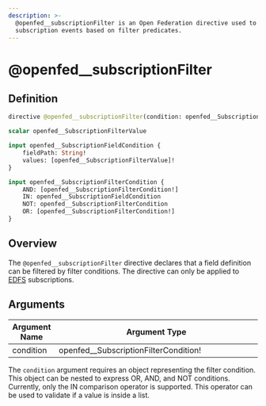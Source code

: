 ```yaml
---
description: >-
  @openfed__subscriptionFilter is an Open Federation directive used to filter
  subscription events based on filter predicates.
---
```


# @openfed\_\_subscriptionFilter

## Definition

```graphql
directive @openfed__subscriptionFilter(condition: openfed__SubscriptionFilterCondition!) on FIELD_DEFINITION

scalar openfed__SubscriptionFilterValue

input openfed__SubscriptionFieldCondition {
    fieldPath: String!
    values: [openfed__SubscriptionFilterValue]!
}

input openfed__SubscriptionFilterCondition {
    AND: [openfed__SubscriptionFilterCondition!]
    IN: openfed__SubscriptionFieldCondition
    NOT: openfed__SubscriptionFilterCondition
    OR: [openfed__SubscriptionFilterCondition!]
}
```

## Overview

The `@openfed__subscriptionFilter` directive declares that a field definition can be filtered by filter conditions. The directive can only be applied to [EDFS](../event-driven-federated-subscriptions/) subscriptions.

## Arguments

<table><thead><tr><th>Argument Name</th><th width="455">Argument Type</th></tr></thead><tbody><tr><td>condition</td><td>openfed__SubscriptionFilterCondition!</td></tr></tbody></table>

The `condition` argument requires an object representing the filter condition. This object can be nested to express OR, AND, and NOT conditions. Currently, only the IN comparison operator is supported. This operator can be used to validate if a value is inside a list.
